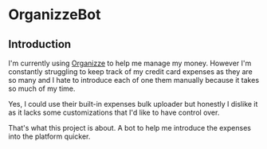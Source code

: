 # OrganizzeBot

## Introduction

I'm currently using [Organizze](https://www.organizze.com.br/) to help me manage my money. However I'm constantly struggling to keep track of my credit card expenses as they are so many and I hate to introduce each of one them manually because it takes so much of my time.

Yes, I could use their built-in expenses bulk uploader but honestly I dislike it as it lacks some customizations that I'd like to have control over.

That's what this project is about. A bot to help me introduce the expenses into the platform quicker.
